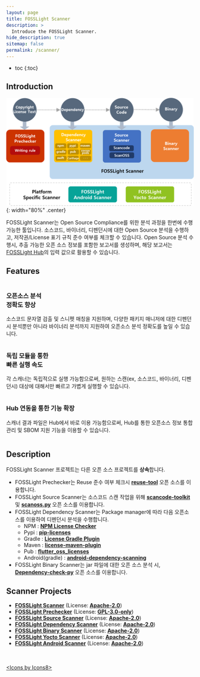 ```yaml
---
layout: page
title: FOSSLight Scanner
description: >
  Introduce the FOSSLight Scanner.
hide_description: true
sitemap: false
permalink: /scanner/
---
```


* toc
{:toc}

## Introduction

![](../assets/img/fosslight_scanner_overview.png){: width="80%" .center}

FOSSLight Scanner는 Open Source Compliance를 위한 분석 과정을 한번에 수행 가능한 툴입니다. 소스코드, 바이너리, 디펜던시에 대한 Open Source 분석을 수행하고, 저작권/License 표기 규칙 준수 여부를 체크할 수 있습니다. Open Source 분석 수행시, 추출 가능한 오픈 소스 정보를 포함한 보고서를 생성하며, 해당 보고서는 [FOSSLight Hub](/fosslight)의 입력 값으로 활용할 수 있습니다.

## Features
<div class="row">
  <div class="column">
    <div class="feature_card">
      <div class="icon-wrapper">
        <i class="fa-solid fa-magnifying-glass"></i>
      </div>
      <h3>오픈소스 분석<br>정확도 향상</h3>
      <div class="feature_content">
        <p>소스코드 문자열 검출 및 스니펫 매칭을 지원하며, 다양한 패키지 매니저에 대한 디펜던시 분석뿐만 아니라 바이너리 분석까지 지원하여 오픈소스 분석 정확도를 높일 수 있습니다.
        </p>
      </div>
    </div>
  </div>
  <div class="column">
    <div class="feature_card">
      <div class="icon-wrapper">
        <i class="fas fa-gears"></i>
      </div>
      <h3>독립 모듈을 통한 <br>빠른 실행 속도</h3>
      <div class="feature_content">
        <p>각 스캐너는 독립적으로 실행 가능함으로써, 원하는 스캔(ex, 소스코드, 바이너리, 디펜던시) 대상에 대해서만 빠르고 가볍게 실행할 수 있습니다.</p>
      </div>
    </div>
  </div>
  <div class="column">
    <div class="feature_card">
      <div class="icon-wrapper">
        <i class="fa-solid fa-share-nodes"></i>
      </div>
      <h3>Hub 연동을 통한 기능 확장</h3>
      <div class="feature_content">
        <p>스캐너 결과 파일은 Hub에서 바로 이용 가능함으로써, Hub를 통한 오픈소스 정보 통합 관리 및 SBOM 지원 기능을 이용할 수 있습니다.</p>
      </div>
    </div>
  </div>
</div>

## Description

FOSSLight Scanner 프로젝트는 다른 오픈 소스 프로젝트를 **상속**합니다.

- FOSSLight Prechecker는 Reuse 준수 여부 체크시 **[reuse-tool](https://github.com/fsfe/reuse-tool)** 오픈 소스를 이용합니다.
- FOSSLight Source Scanner는 소스코드 스캔 작업을 위해 **[scancode-toolkit](https://github.com/nexB/scancode-toolkit)** 및 **[scanoss.py](https://github.com/scanoss/scanoss.py)** 오픈 소스를 이용합니다.
- FOSSLight Dependency Scanner는 Package manager에 따라 다음 오픈소스를 이용하여 디펜던시 분석을 수행합니다.
  - NPM : **[NPM License Checker](https://github.com/davglass/license-checker)**
  - Pypi : **[pip-licenses](https://github.com/raimon49/pip-licenses)**
  - Gradle : **[License Gradle Plugin](https://github.com/hierynomus/license-gradle-plugin)**
  - Maven : **[license-maven-plugin](https://github.com/mojohaus/license-maven-plugin)**
  - Pub : **[flutter_oss_licenses](https://github.com/espresso3389/flutter_oss_licenses)**
  - Android(gradle) : **[android-dependency-scanning](https://github.com/fosslight/android-dependency-scanning)**
- FOSSLight Binary Scanner는 jar 파일에 대한 오픈 소스 분석 시, **[Dependency-check-py](https://github.com/jhermann/dependency-check-py)** 오픈 소스를 이용합니다.

## Scanner Projects

- [**FOSSLight Scanner**](https://github.com/fosslight/fosslight_scanner) (License: [**Apache-2.0**](https://github.com/fosslight/fosslight_scanner/blob/main/LICENSE))
- [**FOSSLight Prechecker**](https://github.com/fosslight/fosslight_prechecker) (License: [**GPL-3.0-only**](https://github.com/fosslight/fosslight_prechecker/tree/main/LICENSES))
- [**FOSSLight Source Scanner**](https://github.com/fosslight/fosslight_source_scanner) (License: [**Apache-2.0**](https://github.com/fosslight/fosslight_source_scanner/blob/main/LICENSE))
- [**FOSSLight Dependency Scanner**](https://github.com/fosslight/fosslight_dependency_scanner) (License: [**Apache-2.0**](https://github.com/fosslight/fosslight_dependency_scanner/blob/main/LICENSE))
- [**FOSSLight Binary Scanner**](https://github.com/fosslight/fosslight_binary_scanner) (License: [**Apache-2.0**](https://github.com/fosslight/fosslight_binary_scanner/blob/main/LICENSE))
- [**FOSSLight Yocto Scanner**](https://github.com/fosslight/fosslight_yocto_scanner) (License: [**Apache-2.0**](https://github.com/fosslight/fosslight_yocto_scanner/blob/main/LICENSE))
- [**FOSSLight Android Scanner**](https://github.com/fosslight/fosslight_android_scanner) (License: [**Apache-2.0**](https://github.com/fosslight/fosslight_android_scanner/blob/main/LICENSE))

<br/>
<br/>
<div class="right"><a href="https://icons8.com/icon">&lt;Icons by Icons8&gt;</a></div>
